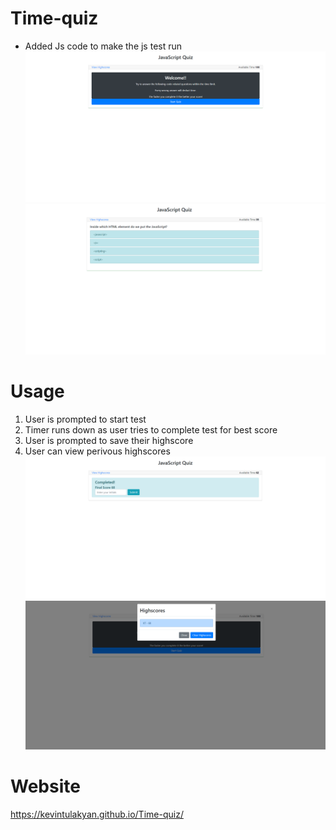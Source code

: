 # Time-quiz
- Added Js code to make the js test run
![Frontpage](./assest/image/front.PNG)
![Test Running](./assest/image/running.PNG)
# Usage
1. User is prompted to start test
2. Timer runs down as user tries to complete test for best score
3. User is prompted to save their highscore
4. User can view perivous highscores
![User enter highscore](./assest/image/end.PNG)
![Highscores](./assest/image/highscore.PNG)
# Website
https://kevintulakyan.github.io/Time-quiz/
